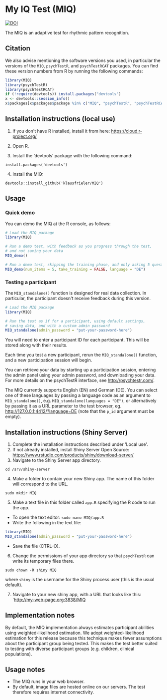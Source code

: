 # My IQ Test (MIQ)

[![DOI](https://zenodo.org/badge/DOI/10.5281/zenodo.1415363.svg)](https://doi.org/10.5281/zenodo.1415363)

The MIQ is an adaptive test for rhythmic pattern recognition.


## Citation

We also advise mentioning the software versions you used,
in particular the versions of the `MIQ`, `psychTestR`, and `psychTestRCAT` packages.
You can find these version numbers from R by running the following commands:

``` r
library(MIQ)
library(psychTestR)
library(psychTestRCAT)
if (!require(devtools)) install.packages("devtools")
x <- devtools::session_info()
x$packages[x$packages$package %in% c("MIQ", "psychTestR", "psychTestRCAT"), ]
```

## Installation instructions (local use)

1. If you don't have R installed, install it from here: https://cloud.r-project.org/

2. Open R.

3. Install the ‘devtools’ package with the following command:

`install.packages('devtools')`

4. Install the MIQ:

`devtools::install_github('klausfrieler/MIQ')`

## Usage

### Quick demo 

You can demo the MIQ at the R console, as follows:

``` r
# Load the MIQ package
library(MIQ)

# Run a demo test, with feedback as you progress through the test,
# and not saving your data
MIQ_demo()

# Run a demo test, skipping the training phase, and only asking 5 questions, as well a changinge the language
MIQ_demo(num_items = 5, take_training = FALSE, language = "DE")
```

### Testing a participant

The `MIQ_standalone()` function is designed for real data collection.
In particular, the participant doesn't receive feedback during this version.

``` r
# Load the MIQ package
library(MIQ)

# Run the test as if for a participant, using default settings,
# saving data, and with a custom admin password
MIQ_standalone(admin_password = "put-your-password-here")
```

You will need to enter a participant ID for each participant.
This will be stored along with their results.

Each time you test a new participant,
rerun the `MIQ_standalone()` function,
and a new participation session will begin.

You can retrieve your data by starting up a participation session,
entering the admin panel using your admin password,
and downloading your data.
For more details on the psychTestR interface, 
see http://psychtestr.com/.

The MIQ currently supports English (EN) and  German (DE).
You can select one of these languages by passing a language code as 
an argument to `MIQ_standalone()`, e.g. `MIQ_standalone(languages = "DE")`,
or alternatively by passing it as a URL parameter to the test browser,
eg. http://127.0.0.1:4412/?language=DE (note that the `p_id` argument must be empty).

## Installation instructions (Shiny Server)

1. Complete the installation instructions described under 'Local use'.
2. If not already installed, install Shiny Server Open Source:
https://www.rstudio.com/products/shiny/download-server/
3. Navigate to the Shiny Server app directory.

`cd /srv/shiny-server`

4. Make a folder to contain your new Shiny app.
The name of this folder will correspond to the URL.

`sudo mkdir MIQ`

5. Make a text file in this folder called `app.R`
specifying the R code to run the app.

- To open the text editor: `sudo nano MIQ/app.R`
- Write the following in the text file:

``` r
library(MIQ)
MIQ_standalone(admin_password = "put-your-password-here")
```

- Save the file (CTRL-O).

6. Change the permissions of your app directory so that `psychTestR`
can write its temporary files there.

`sudo chown -R shiny MIQ`

where `shiny` is the username for the Shiny process user
(this is the usual default).

7. Navigate to your new shiny app, with a URL that looks like this:
`http://my-web-page.org:3838/MIQ

## Implementation notes

By default, the MIQ  implementation always estimates participant abilities
using weighted-likelihood estimation.
We adopt weighted-likelihood estimation for this release 
because this technique makes fewer assumptions about the participant group being tested.
This makes the test better suited to testing with diverse participant groups
(e.g. children, clinical populations).

## Usage notes

- The MIQ runs in your web browser.
- By default, image files are hosted online on our servers.
The test therefore requires internet connectivity.
